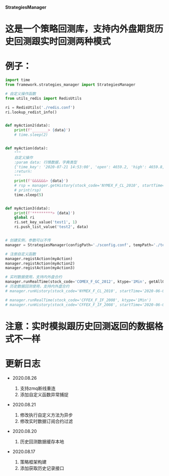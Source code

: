**StrategiesManager**

# 这是一个策略回测库，支持内外盘期货历史回测跟实时回测两种模式

# 例子：
```python
import time
from framework.strategies_manager import StrategiesManager

# 自定义操作函数
from utils_redis import RedisUtils

ri = RedisUtils('./redis.conf')
ri.lookup_redist_info()


def myAction2(data):
    print(f'_______> {data}')
    # time.sleep(2)


def myAction(data):
    """
    自定义操作
    :param data: 行情数据，字典类型
    {'time_key': '2020-07-21 14:53:00', 'open': 4659.2, 'high': 4659.8, 'low': 4657.4, 'close': 4658.8, 'volume': 326.0, 'code': 'CFFEX.IF2008', 'pe_ratio': 0, 'turnover_rate': 0, 'turnover': 0, 'last_close': 4659.2, 'change_rate': -0.0085851648}
    :return:
    """
    print(f'&&&&&&> {data}')
    # rsp = manager.getHistory(stock_code='NYMEX_F_CL_2010', startTime='2020-08-17', endTime='2020-08-17', ktype='1Min')
    # print(rsp)
    time.sleep(5)


def myAction3(data):
    print(f'*********> {data}')
    global ri
    ri.set_key_value('test1', 1)
    ri.push_list_value('test2', data)


# 创建实例，参数可以不传
manager = StrategiesManager(configPath='./sconfig.conf', tempPath='./temp', isShowQuoteMsg=True)

# 注册自定义函数
manager.registAction(myAction)
manager.registAction(myAction2)
manager.registAction(myAction3)

# 实时数据使用，支持内外盘合约
manager.runRealTime(stock_code='COMEX_F_GC_2012', ktype='1Min', getAllQuote=True)
# 历史数据回测使用，支持内外盘合约
# manager.runHistory(stock_code='NYMEX_F_CL_2010', startTime='2020-06-07', endTime='2020-08-17', ktype='1Min')

# manager.runRealTime(stock_code='CFFEX_F_IF_2008', ktype='1Min')
# manager.runHistory(stock_code='CFFEX_F_IF_2008', startTime='2020-06-07', endTime='2020-08-17', ktype='1Min')

```

# 注意：实时模拟跟历史回测返回的数据格式不一样

# 更新日志
- 2020.08.26
    1) 支持zmq断线重连
    2) 添加自定义函数异常捕捉
    
- 2020.08.21
    1) 修改执行自定义方法为异步
    2) 修改实时数据订阅合约过滤

- 2020.08.20
    1) 历史回测数据缓存本地

- 2020.08.17
    1) 策略框架构建
    2) 添加获取历史记录接口